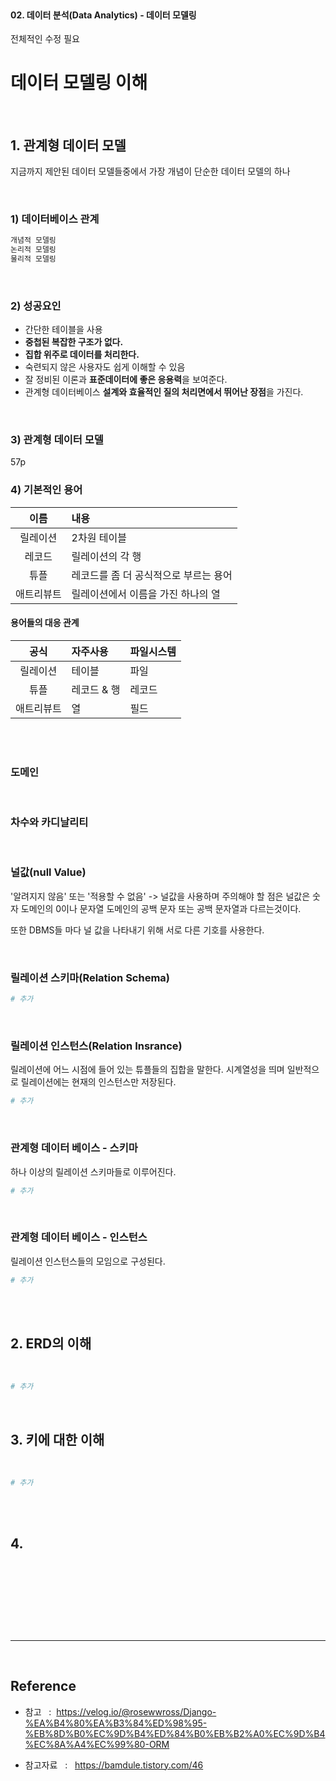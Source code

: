<br>

#### 02. 데이터 분석(Data Analytics) - 데이터 모델링

전체적인 수정 필요 
<br>

# 데이터 모델링 이해

<br>

## 1. 관계형 데이터 모델

지금까지 제안된 데이터 모델들중에서 가장 개념이 단순한 데이터 모델의 하나 

<br>

### 1) 데이터베이스 관계 

<!-- 이미지 참조  -->

```sql
개념적 모델링
논리적 모델링
물리적 모델링
```
<br>

### 2) 성공요인 

- 간단한 테이블을 사용 
- **중첩된 복잡한 구조가 없다.** 
- **집합 위주로 데이터를 처리한다.**
- 숙련되지 않은 사용자도 쉽게 이해할 수 있음 
- 잘 정비된 이론과 **표준데이터에 좋은 응용력**을 보여준다. 
- 관계형 데이터베이스 **설계와 효율적인 질의 처리면에서 뛰어난 장점**을 가진다. 

<br>

### 3) 관계형 데이터 모델 


57p
<br>


### 4) 기본적인 용어 

|이름|내용|
|:--:|:--|
|릴레이션| 2차원 테이블 |
|레코드| 릴레이션의 각 행 |
|튜플| 레코드를 좀 더 공식적으로 부르는 용어 |
|애트리뷰트| 릴레이션에서 이름을 가진 하나의 열 |

<!-- 이미지 참조  -->

#### 용어들의 대응 관계 

|공식|자주사용|파일시스템|
|:--:|:--|:--|
|릴레이션| 테이블 |파일|
|튜플| 레코드 & 행 |레코드|
|애트리뷰트| 열 |필드|

<br><br>

### 도메인 

<!-- 내용  -->
<!-- 이미지 참조  -->

<br>


### 차수와 카디날리티

<!-- 내용  -->

<br>

### **널값(null Value)**

'알려지지 않음' 또는 '적용할 수 없음' -> 널값을 사용하며 주의해야 할 점은 널값은 숫자 도메인의 0이나 문자열 도메인의 공백 문자 또는 공백 문자열과 다르는것이다. 

또한 DBMS들 마다 널 값을 나타내기 위해 서로 다른 기호를 사용한다.  


<br>

### 릴레이션 스키마(Relation Schema)

<!-- 교재가 이해미흡 / 추가 정보 수집이 필요  -->

```py
# 추가
```
<br>


### 릴레이션 인스턴스(Relation Insrance)

릴레이션에 어느 시점에 들어 있는 튜플들의 집합을 말한다. 
시계열성을 띄며 일반적으로 릴레이션에는 현재의 인스턴스만 저장된다. 

<!-- 추가적으로 내포와 외연을 공부하자 -> 먼소리인지 모르게뜨아 -->

```py
# 추가
```
<br>

### 관계형 데이터 베이스 - 스키마 

하나 이상의 릴레이션 스키마들로 이루어진다. 

<!--  스키마의 정의  -->
```py
# 추가
```
<br>

### 관계형 데이터 베이스 - 인스턴스 

릴레이션 인스턴스들의 모임으로 구성된다.

<!-- 이미지 필요할듯 -->

```py
# 추가
```

<br><br>

## 2. ERD의 이해

<br>

```py
# 추가
```

<br>



## 3. 키에 대한 이해 

<br>

```py
# 추가
```

<br><br>



## 4.

<br>

```py

```

<br><br>





<br>

---

<br>

## Reference <br>
- 참고 &nbsp; : &nbsp;<https://velog.io/@rosewwross/Django-%EA%B4%80%EA%B3%84%ED%98%95-%EB%8D%B0%EC%9D%B4%ED%84%B0%EB%B2%A0%EC%9D%B4%EC%8A%A4%EC%99%80-ORM> <br>
<!-- - 파이썬 코딩도장 &nbsp; : &nbsp;<https://dojang.io/> <br> -->

- 참고자료  &nbsp; : &nbsp; https://bamdule.tistory.com/46
